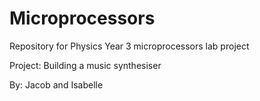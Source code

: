 # Microprocessors

Repository for Physics Year 3 microprocessors lab project

Project: Building a music synthesiser

By: Jacob and Isabelle

